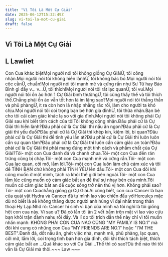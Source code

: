 ```yaml
---
title: "Vì Tôi Là Một Cự Giải"
date: 2025-06-12T15:32:49Z
slug: vi-toi-la-mot-cu-giai
draft: false
---
```


## Vì Tôi Là Một Cự Giải

## L Lawliet

Con Cua khác biệtMọi người nói tôi không giống Cự GiảiỪ, tôi công nhận.Mọi người nói tôi không hiền lànhỪ, tôi không bác bỏ.Mọi người nói tôi cộc cằnỪ, chuẩn!Mọi người nói tôi mạnh mẽ và cứng rắn như Sư Tử hay Bảo Bình gì đấy v... v...Ừ, tôi thích!Mọi người nói tôi rất lạc quanỪ, tôi vui.Mọi người nói tôi ồn ào hơn 1 Cự Giải bình thườngỪ, tôi cũng thấy thế và tôi thích thế.Chẳng phải ồn ào vẫn tốt hơn là im lặng sao?Mọi người nói tôi thẳng thắn và phũ phàngỪ, ít ra còn hơn là nhập nhằng rắc rối, làm cho người ta khó chịu.Mọi người nói tôi coi trọng bạn bè hơn gia đìnhỪ, tôi thừa nhận.Bạn bè cho tôi cái cảm giác khác lạ so với gia đình.Mọi người nói tôi không phải Cự Giải sau khi biết tính cách của tôiTôi không công nhận.Đâu phải cứ là Cự Giải thì hiền lành?Đâu phải cứ là Cự Giải thì nấu ăn ngon?Đâu phải cứ là Cự giải thì yếu đuối?Đâu phải cứ là Cự Giải thì khép kín, kiệm lời, bi quan?Đâu phải cứ là Cự Giải thì để tình yêu lấn át?Đâu phải cứ là Cự Giải thì luôn luôn cần sự quan tâm?Đâu phải cứ là Cự Giải thì luôn cần cảm giác an toàn?Đâu phải cứ là Cự Giải thì phải mang đúng một tính cách và phẩm chất của Cự Giải?Tôi- một con Cua đanh đá và chanh chua.Tôi- một con Cua đến rán trứng cũng bị cháy.Tôi- một con Cua mạnh mẽ và cứng rắn.Tôi- một con Cua lạc quan, cởi mở, lắm lời.Tôi- một con Cua luôn làm chủ cảm xúc và tôi để TÌNH BẠN chứ không phải TÌNH YÊU lền đầu.Tôi- một con Cua đôi khi cũng muốn ở một mình, tách ra khỏi thế giới bên ngoài.Tôi- một con Cua lắm lúc cũng muốn có cảm giác bất an để thử sự nhạy bén của mình.Tôi muốn có cảm giác bất an để cuộc sống trở nên thú vị hơn. Không phải sao?Tôi- một con Cuachẳng giống gì Cự Giải.Ai cũng biết, con cua Cancer là bạn của quái vật Hydra và Cancer đã tự mình lao vào chiến đấu vớiHercules mặc dù nó biết là sẽ không thắng được người anh hùng vĩ đại nhất trong thần thoại Hy Lạp.Nhớ rõ: Cancer hi sinh vì bạn của mình và tôi nghĩ là tôi giống hệt con cua này. Vì sao ư? Đã có lần tôi ăn 2 vết bầm trên mặt vì lao vào cứu bạn khỏi trận đánh nahu rồi đấy. Và lí do tôi trích dẫn thế này chỉ vì tôi muốn nhấn mạnh: KHÔNG PHẢI CON CUA NÀO CŨNG "MY FAMILY IS NO.1" mà đôi khi cung có những con Cua "MY FRIENDS ARE NO.1" hoặc "I'M THE BEST".Đanh đá, dốt nấu ăn, ghét việc nhà, mạnh mẽ, phũ phàng, lạc quan, cởi mở, lắm lời, coi trọng tình bạn hơn gia đình, đôi khi thích tách biệt, thích cảm giác bất an ...Quá khác so với Cự Giải...Thế thì có sao?Dù thế nào thì tôi vẫn là Cự Giải mà thôi.~~~ Law ~~~
